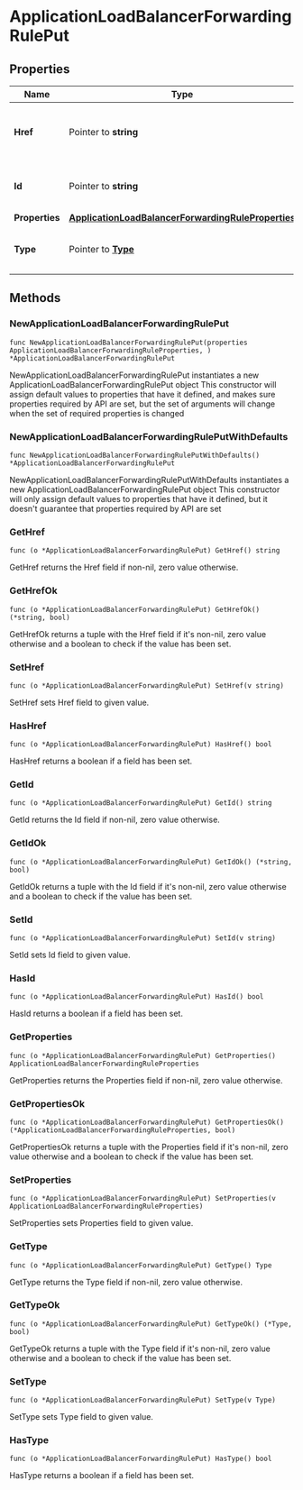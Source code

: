 # ApplicationLoadBalancerForwardingRulePut

## Properties

|Name | Type | Description | Notes|
|------------ | ------------- | ------------- | -------------|
|**Href** | Pointer to **string** | The URL to the object representation (absolute path). | [optional] [readonly] |
|**Id** | Pointer to **string** | The resource&#39;s unique identifier. | [optional] [readonly] |
|**Properties** | [**ApplicationLoadBalancerForwardingRuleProperties**](ApplicationLoadBalancerForwardingRuleProperties.md) |  | |
|**Type** | Pointer to [**Type**](Type.md) | The type of object that has been created. | [optional] |

## Methods

### NewApplicationLoadBalancerForwardingRulePut

`func NewApplicationLoadBalancerForwardingRulePut(properties ApplicationLoadBalancerForwardingRuleProperties, ) *ApplicationLoadBalancerForwardingRulePut`

NewApplicationLoadBalancerForwardingRulePut instantiates a new ApplicationLoadBalancerForwardingRulePut object
This constructor will assign default values to properties that have it defined,
and makes sure properties required by API are set, but the set of arguments
will change when the set of required properties is changed

### NewApplicationLoadBalancerForwardingRulePutWithDefaults

`func NewApplicationLoadBalancerForwardingRulePutWithDefaults() *ApplicationLoadBalancerForwardingRulePut`

NewApplicationLoadBalancerForwardingRulePutWithDefaults instantiates a new ApplicationLoadBalancerForwardingRulePut object
This constructor will only assign default values to properties that have it defined,
but it doesn't guarantee that properties required by API are set

### GetHref

`func (o *ApplicationLoadBalancerForwardingRulePut) GetHref() string`

GetHref returns the Href field if non-nil, zero value otherwise.

### GetHrefOk

`func (o *ApplicationLoadBalancerForwardingRulePut) GetHrefOk() (*string, bool)`

GetHrefOk returns a tuple with the Href field if it's non-nil, zero value otherwise
and a boolean to check if the value has been set.

### SetHref

`func (o *ApplicationLoadBalancerForwardingRulePut) SetHref(v string)`

SetHref sets Href field to given value.

### HasHref

`func (o *ApplicationLoadBalancerForwardingRulePut) HasHref() bool`

HasHref returns a boolean if a field has been set.

### GetId

`func (o *ApplicationLoadBalancerForwardingRulePut) GetId() string`

GetId returns the Id field if non-nil, zero value otherwise.

### GetIdOk

`func (o *ApplicationLoadBalancerForwardingRulePut) GetIdOk() (*string, bool)`

GetIdOk returns a tuple with the Id field if it's non-nil, zero value otherwise
and a boolean to check if the value has been set.

### SetId

`func (o *ApplicationLoadBalancerForwardingRulePut) SetId(v string)`

SetId sets Id field to given value.

### HasId

`func (o *ApplicationLoadBalancerForwardingRulePut) HasId() bool`

HasId returns a boolean if a field has been set.

### GetProperties

`func (o *ApplicationLoadBalancerForwardingRulePut) GetProperties() ApplicationLoadBalancerForwardingRuleProperties`

GetProperties returns the Properties field if non-nil, zero value otherwise.

### GetPropertiesOk

`func (o *ApplicationLoadBalancerForwardingRulePut) GetPropertiesOk() (*ApplicationLoadBalancerForwardingRuleProperties, bool)`

GetPropertiesOk returns a tuple with the Properties field if it's non-nil, zero value otherwise
and a boolean to check if the value has been set.

### SetProperties

`func (o *ApplicationLoadBalancerForwardingRulePut) SetProperties(v ApplicationLoadBalancerForwardingRuleProperties)`

SetProperties sets Properties field to given value.


### GetType

`func (o *ApplicationLoadBalancerForwardingRulePut) GetType() Type`

GetType returns the Type field if non-nil, zero value otherwise.

### GetTypeOk

`func (o *ApplicationLoadBalancerForwardingRulePut) GetTypeOk() (*Type, bool)`

GetTypeOk returns a tuple with the Type field if it's non-nil, zero value otherwise
and a boolean to check if the value has been set.

### SetType

`func (o *ApplicationLoadBalancerForwardingRulePut) SetType(v Type)`

SetType sets Type field to given value.

### HasType

`func (o *ApplicationLoadBalancerForwardingRulePut) HasType() bool`

HasType returns a boolean if a field has been set.



